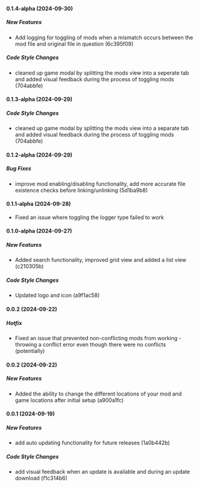 #### 0.1.4-alpha (2024-09-30)

##### New Features

*  Add logging for toggling of mods when a mismatch occurs between the mod file and original file in question (6c395f09)

##### Code Style Changes

*  cleaned up game modal by splitting the mods view into a seperate tab and added visual feedback during the process of toggling mods (704abbfe)

#### 0.1.3-alpha (2024-09-29)

##### Code Style Changes

*  cleaned up game modal by splitting the mods view into a separate tab and added visual feedback during the process of toggling mods (704abbfe)

#### 0.1.2-alpha (2024-09-29)

##### Bug Fixes

*  improve mod enabling/disabling functionality, add more accurate file existence checks before linking/unlinking (5d1ba9b8)

#### 0.1.1-alpha (2024-09-28)
 
*  Fixed an issue where toggling the logger type failed to work

#### 0.1.0-alpha (2024-09-27)

##### New Features

*  Added search functionality, improved grid view and added a list view (c210305b)

##### Code Style Changes

*  Updated logo and icon (a9f1ac58)

#### 0.0.2 (2024-09-22)

##### Hotfix

* Fixed an issue that prevented non-conflicting mods from working - throwing a conflict error even though there were no conflicts (potentially)

#### 0.0.2 (2024-09-22)

##### New Features

*  Added the ability to change the different locations of your mod and game locations after initial setup (a900a1fc)

#### 0.0.1 (2024-09-19)

##### New Features

*  add auto updating functionality for future releases (1a0b442b)

##### Code Style Changes

*  add visual feedback when an update is available and during an update download (f1c314b6)

